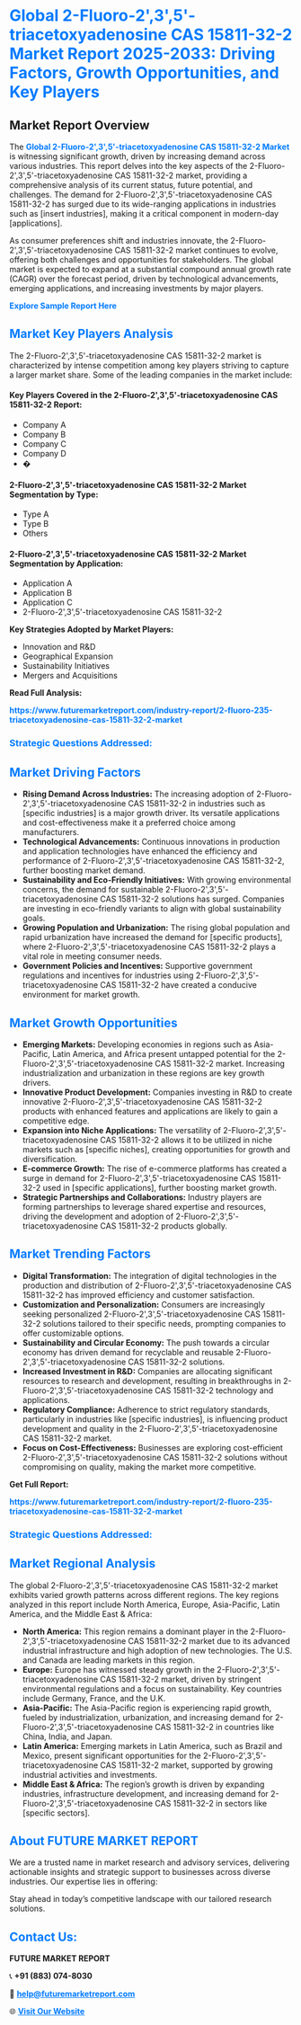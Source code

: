 <h1 style="color: #007BFF;">Global 2-Fluoro-2',3',5'-triacetoxyadenosine CAS 15811-32-2 Market Report 2025-2033: Driving Factors, Growth Opportunities, and Key Players</h1>

<section id="overview">
<h2>Market Report Overview</h2>
<p>The <a href="https://www.futuremarketreport.com/industry-report/2-fluoro-235-triacetoxyadenosine-cas-15811-32-2-market" style="color: #007BFF; text-decoration: none;"><strong>Global 2-Fluoro-2',3',5'-triacetoxyadenosine CAS 15811-32-2 Market</strong></a> is witnessing significant growth, driven by increasing demand across various industries. This report delves into the key aspects of the 2-Fluoro-2',3',5'-triacetoxyadenosine CAS 15811-32-2 market, providing a comprehensive analysis of its current status, future potential, and challenges. The demand for 2-Fluoro-2',3',5'-triacetoxyadenosine CAS 15811-32-2 has surged due to its wide-ranging applications in industries such as [insert industries], making it a critical component in modern-day [applications].</p>
<p>As consumer preferences shift and industries innovate, the 2-Fluoro-2',3',5'-triacetoxyadenosine CAS 15811-32-2 market continues to evolve, offering both challenges and opportunities for stakeholders. The global market is expected to expand at a substantial compound annual growth rate (CAGR) over the forecast period, driven by technological advancements, emerging applications, and increasing investments by major players.</p>
</section>

<section id="overview">
<p><a href="https://www.futuremarketreport.com/request-sample/reportId=119170" style="color: #007BFF; text-decoration: none;"><strong>Explore Sample Report Here</strong></a></p>
</section>

<section id="key-players">
<h2 style="color: #007BFF;">Market Key Players Analysis</h2>
<p>The 2-Fluoro-2',3',5'-triacetoxyadenosine CAS 15811-32-2 market is characterized by intense competition among key players striving to capture a larger market share. Some of the leading companies in the market include:</p>
<h4>Key Players Covered in the 2-Fluoro-2',3',5'-triacetoxyadenosine CAS 15811-32-2 Report:</h4>
<ul><li>Company A</li><li>Company B</li><li>Company C</li><li>Company D</li><li>�</li></ul>
<h4>2-Fluoro-2',3',5'-triacetoxyadenosine CAS 15811-32-2 Market Segmentation by Type:</h4>
<ul><li>Type A</li><li>Type B</li><li>Others</li></ul>

<h4>2-Fluoro-2',3',5'-triacetoxyadenosine CAS 15811-32-2 Market Segmentation by Application:</h4>
<ul><li>Application A</li><li>Application B</li><li>Application C</li><li>2-Fluoro-2&#039;,3&#039;,5&#039;-triacetoxyadenosine CAS 15811-32-2</li></ul>
<p><strong>Key Strategies Adopted by Market Players:</strong></p>
<ul>
<li>Innovation and R&D</li>
<li>Geographical Expansion</li>
<li>Sustainability Initiatives</li>
<li>Mergers and Acquisitions</li>
</ul>
</section>

<section>
<p><strong>Read Full Analysis: </strong></p><a href="https://www.futuremarketreport.com/industry-report/2-fluoro-235-triacetoxyadenosine-cas-15811-32-2-market" style="color: #007BFF; text-decoration: none;"><strong>https://www.futuremarketreport.com/industry-report/2-fluoro-235-triacetoxyadenosine-cas-15811-32-2-market</strong></a>
<h3 style="color: #007BFF;">Strategic Questions Addressed:</h3>
</section>

<section id="driving-factors">
<h2 style="color: #007BFF;">Market Driving Factors</h2>
<ul>
<li><strong>Rising Demand Across Industries:</strong> The increasing adoption of 2-Fluoro-2',3',5'-triacetoxyadenosine CAS 15811-32-2 in industries such as [specific industries] is a major growth driver. Its versatile applications and cost-effectiveness make it a preferred choice among manufacturers.</li>
<li><strong>Technological Advancements:</strong> Continuous innovations in production and application technologies have enhanced the efficiency and performance of 2-Fluoro-2',3',5'-triacetoxyadenosine CAS 15811-32-2, further boosting market demand.</li>
<li><strong>Sustainability and Eco-Friendly Initiatives:</strong> With growing environmental concerns, the demand for sustainable 2-Fluoro-2',3',5'-triacetoxyadenosine CAS 15811-32-2 solutions has surged. Companies are investing in eco-friendly variants to align with global sustainability goals.</li>
<li><strong>Growing Population and Urbanization:</strong> The rising global population and rapid urbanization have increased the demand for [specific products], where 2-Fluoro-2',3',5'-triacetoxyadenosine CAS 15811-32-2 plays a vital role in meeting consumer needs.</li>
<li><strong>Government Policies and Incentives:</strong> Supportive government regulations and incentives for industries using 2-Fluoro-2',3',5'-triacetoxyadenosine CAS 15811-32-2 have created a conducive environment for market growth.</li>
</ul>
</section>

<section id="growth-opportunities">
<h2 style="color: #007BFF;">Market Growth Opportunities</h2>
<ul>
<li><strong>Emerging Markets:</strong> Developing economies in regions such as Asia-Pacific, Latin America, and Africa present untapped potential for the 2-Fluoro-2',3',5'-triacetoxyadenosine CAS 15811-32-2 market. Increasing industrialization and urbanization in these regions are key growth drivers.</li>
<li><strong>Innovative Product Development:</strong> Companies investing in R&D to create innovative 2-Fluoro-2',3',5'-triacetoxyadenosine CAS 15811-32-2 products with enhanced features and applications are likely to gain a competitive edge.</li>
<li><strong>Expansion into Niche Applications:</strong> The versatility of 2-Fluoro-2',3',5'-triacetoxyadenosine CAS 15811-32-2 allows it to be utilized in niche markets such as [specific niches], creating opportunities for growth and diversification.</li>
<li><strong>E-commerce Growth:</strong> The rise of e-commerce platforms has created a surge in demand for 2-Fluoro-2',3',5'-triacetoxyadenosine CAS 15811-32-2 used in [specific applications], further boosting market growth.</li>
<li><strong>Strategic Partnerships and Collaborations:</strong> Industry players are forming partnerships to leverage shared expertise and resources, driving the development and adoption of 2-Fluoro-2',3',5'-triacetoxyadenosine CAS 15811-32-2 products globally.</li>
</ul>
</section>

<section id="trending-factors">
<h2 style="color: #007BFF;">Market Trending Factors</h2>
<ul>
<li><strong>Digital Transformation:</strong> The integration of digital technologies in the production and distribution of 2-Fluoro-2',3',5'-triacetoxyadenosine CAS 15811-32-2 has improved efficiency and customer satisfaction.</li>
<li><strong>Customization and Personalization:</strong> Consumers are increasingly seeking personalized 2-Fluoro-2',3',5'-triacetoxyadenosine CAS 15811-32-2 solutions tailored to their specific needs, prompting companies to offer customizable options.</li>
<li><strong>Sustainability and Circular Economy:</strong> The push towards a circular economy has driven demand for recyclable and reusable 2-Fluoro-2',3',5'-triacetoxyadenosine CAS 15811-32-2 solutions.</li>
<li><strong>Increased Investment in R&D:</strong> Companies are allocating significant resources to research and development, resulting in breakthroughs in 2-Fluoro-2',3',5'-triacetoxyadenosine CAS 15811-32-2 technology and applications.</li>
<li><strong>Regulatory Compliance:</strong> Adherence to strict regulatory standards, particularly in industries like [specific industries], is influencing product development and quality in the 2-Fluoro-2',3',5'-triacetoxyadenosine CAS 15811-32-2 market.</li>
<li><strong>Focus on Cost-Effectiveness:</strong> Businesses are exploring cost-efficient 2-Fluoro-2',3',5'-triacetoxyadenosine CAS 15811-32-2 solutions without compromising on quality, making the market more competitive.</li>
</ul>
</section>

<section>
<p><strong>Get Full Report: </strong></p><a href="https://www.futuremarketreport.com/industry-report/2-fluoro-235-triacetoxyadenosine-cas-15811-32-2-market" style="color: #007BFF; text-decoration: none;"><strong>https://www.futuremarketreport.com/industry-report/2-fluoro-235-triacetoxyadenosine-cas-15811-32-2-market</strong></a>
<h3 style="color: #007BFF;">Strategic Questions Addressed:</h3>
</section>


<section id="regional-analysis">
<h2 style="color: #007BFF;">Market Regional Analysis</h2>
<p>The global 2-Fluoro-2',3',5'-triacetoxyadenosine CAS 15811-32-2 market exhibits varied growth patterns across different regions. The key regions analyzed in this report include North America, Europe, Asia-Pacific, Latin America, and the Middle East & Africa:</p>
<ul>
<li><strong>North America:</strong> This region remains a dominant player in the 2-Fluoro-2',3',5'-triacetoxyadenosine CAS 15811-32-2 market due to its advanced industrial infrastructure and high adoption of new technologies. The U.S. and Canada are leading markets in this region.</li>
<li><strong>Europe:</strong> Europe has witnessed steady growth in the 2-Fluoro-2',3',5'-triacetoxyadenosine CAS 15811-32-2 market, driven by stringent environmental regulations and a focus on sustainability. Key countries include Germany, France, and the U.K.</li>
<li><strong>Asia-Pacific:</strong> The Asia-Pacific region is experiencing rapid growth, fueled by industrialization, urbanization, and increasing demand for 2-Fluoro-2',3',5'-triacetoxyadenosine CAS 15811-32-2 in countries like China, India, and Japan.</li>
<li><strong>Latin America:</strong> Emerging markets in Latin America, such as Brazil and Mexico, present significant opportunities for the 2-Fluoro-2',3',5'-triacetoxyadenosine CAS 15811-32-2 market, supported by growing industrial activities and investments.</li>
<li><strong>Middle East & Africa:</strong> The region’s growth is driven by expanding industries, infrastructure development, and increasing demand for 2-Fluoro-2',3',5'-triacetoxyadenosine CAS 15811-32-2 in sectors like [specific sectors].</li>
</ul>
</section>

<footer>
<h2 style="color: #007BFF;">About FUTURE MARKET REPORT</h2>
<p>We are a trusted name in market research and advisory services, delivering actionable insights and strategic support to businesses across diverse industries. Our expertise lies in offering:</p>

<p>Stay ahead in today’s competitive landscape with our tailored research solutions.</p>

<h2 style="color: #007BFF;">Contact Us:</h2>
<p><strong>FUTURE MARKET REPORT</strong></p>
<p>📞 <strong>+91 (883) 074-8030</strong></p>
<p>📧 <strong><a href="mailto:help@futuremarketreport.com" style="color: #007BFF;">help@futuremarketreport.com</a></strong></p>
<p>🌐 <strong><a href="https://www.futuremarketreport.com/" style="color: #007BFF;">Visit Our Website</a></strong></p>
</footer>